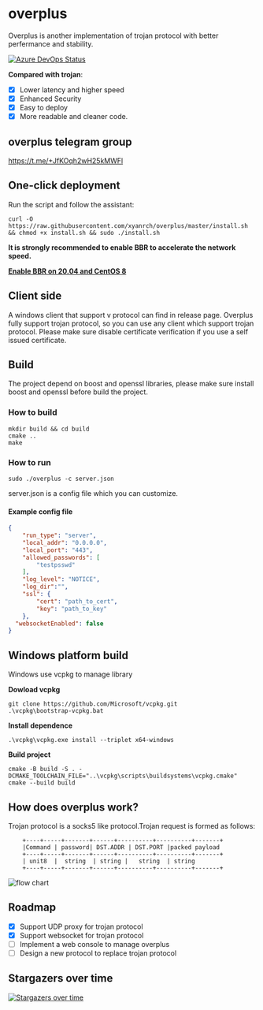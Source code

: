 # overplus
Overplus is another implementation of trojan protocol with better perfermance and stability.

[![Azure DevOps Status](https://dev.azure.com/overplusProxy/overplus/_apis/build/status/xyanrch.overplus?branchName=master)](https://dev.azure.com/overplusProxy/overplus/_build/latest?definitionId=3&branchName=master)

**Compared with trojan**:
- [x] Lower latency and higher speed
- [x] Enhanced Security
- [x] Easy to deploy
- [x] More readable and cleaner code.

## overplus telegram group

https://t.me/+JfKOqh2wH25kMWFl


## One-click deployment
Run the script and follow the assistant:

``` commandline 
curl -O https://raw.githubusercontent.com/xyanrch/overplus/master/install.sh && chmod +x install.sh && sudo ./install.sh
 ```
 
 **It is strongly recommended to enable BBR to accelerate the network speed.**
 
**[Enable BBR on 20.04 and CentOS 8](https://cloud.tencent.com/developer/article/1946062)**
## Client side
A windows client that support v protocol can find in release page. Overplus fully support trojan protocol, so you can use any client which support trojan protocol. Please make sure disable certificate verification if you use a self issued certificate.


## Build
The project depend on boost and openssl libraries, please make sure install boost and openssl before build the project.

### How to build
``` commandline
mkdir build && cd build
cmake ..
make

```
### How to run

``` commandline
sudo ./overplus -c server.json
```
server.json is a config file which you can customize.

#### Example config file
```json
{
    "run_type": "server",
    "local_addr": "0.0.0.0",
    "local_port": "443",
    "allowed_passwords": [
        "testpsswd"
    ],
    "log_level": "NOTICE",
    "log_dir":"",
    "ssl": {
        "cert": "path_to_cert",
        "key": "path_to_key"
    },
  "websocketEnabled": false
}
```
## Windows platform build
Windows use vcpkg to manage library

**Dowload vcpkg**
```commandline
git clone https://github.com/Microsoft/vcpkg.git
.\vcpkg\bootstrap-vcpkg.bat
```
**Install dependence**
```commandline
.\vcpkg\vcpkg.exe install --triplet x64-windows
```
**Build project**
```commandline
cmake -B build -S . -DCMAKE_TOOLCHAIN_FILE="..\vcpkg\scripts\buildsystems\vcpkg.cmake"
cmake --build build
```
## How does overplus work?
Trojan protocol is a socks5 like protocol.Trojan request is formed as follows:

        +----+-----+-------+------+----------+----------+-------+
        |Command | password| DST.ADDR | DST.PORT |packed payload
        +----+-----+-------+------+----------+----------+-------+
        | unit8  |  string  | string |   string  | string
        +----+-----+-------+------+----------+----------+-------+
![flow chart](asset/flow.png)

## Roadmap
- [x] Support UDP proxy for trojan protocol
- [x] Support websocket for trojan protocol
- [ ] Implement a web console to manage overplus
- [ ] Design a new protocol to replace trojan protocol

## Stargazers over time

[![Stargazers over time](https://starchart.cc/xyanrch/overplus.svg)](https://starchart.cc/xyanrch/overplus)

